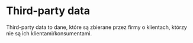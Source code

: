 # Third-party data
Third-party data to dane, które są zbierane przez firmy o klientach, którzy nie są ich klientami/konsumentami.